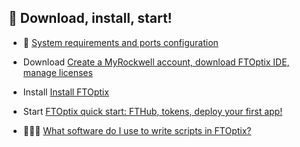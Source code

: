 ## 🚀 Download, install, start!


- 📜 [System requirements and ports configuration](./chapters/System_requirements_and_ports_configuration.md)

- Download [Create a MyRockwell account, download FTOptix IDE, manage licenses](https://github.com/massimovar/LearningFTOptix/blob/main/pdf/FTOptix_Getting_Started_Guide.pdf)
- Install [Install FTOptix](https://www.rockwellautomation.com/en-us/docs/factorytalk-optix/current/installation-guide-ditamap.html)
- Start [FTOptix quick start: FTHub, tokens, deploy your first app!](https://www.rockwellautomation.com/docs/en/factorytalk-optix/technical-content/optix-at001/factorytalk-optix-solutions-application-technique-.html)

- 🧑🏻‍💻 [What software do I use to write scripts in FTOptix?](./chapters/How_to_write_scripts_in_FTOptix.md)
